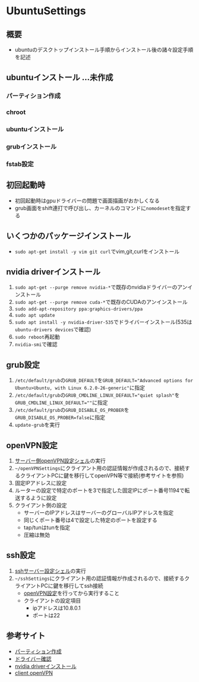 # UbuntuSettings

## 概要
- ubuntuのデスクトップインストール手順からインストール後の諸々設定手順を記述

## ubuntuインストール ...未作成

### パーティション作成

### chroot

### ubuntuインストール

### grubインストール

### fstab設定

## 初回起動時
- 初回起動時はgpuドライバーの問題で画面描画がおかしくなる
- grub画面をshift連打で呼び出し、カーネルのコマンドに`nomodeset`を指定する

## いくつかのパッケージインストール
- `sudo apt-get install -y vim git curl`でvim,git,curlをインストール

## nvidia driverインストール
1. `sudo apt-get --purge remove nvidia-*`で既存のnvidiaドライバーのアンインストール
2. `sudo apt-get --purge remove cuda-*`で既存のCUDAのアンインストール
3. `sudo add-apt-repository ppa:graphics-drivers/ppa`
4. `sudo apt update`
5. `sudo apt install -y nvidia-driver-535`でドライバーインストール(535は`ubuntu-drivers devices`で確認)
6. `sudo reboot`再起動
7. `nvidia-smi`で確認

## grub設定
1. `/etc/default/grub`の`GRUB_DEFAULT`を`GRUB_DEFAULT="Advanced options for Ubuntu>Ubuntu, with Linux 6.2.0-26-generic"`に指定
2. `/etc/default/grub`の`GRUB_CMDLINE_LINUX_DEFAULT="quiet splash"`を`GRUB_CMDLINE_LINUX_DEFAULT=""`に指定
3. `/etc/default/grub`の`GRUB_DISABLE_OS_PROBER`を`GRUB_DISABLE_OS_PROBER=false`に指定
4. `update-grub`を実行

## openVPN設定
1. [サーバー側openVPN設定シェル](/sh/openVPNSettings.sh)の実行
2. `~/openVPNSettings`にクライアント用の認証情報が作成されるので、接続するクライアントPCに鍵を移行してopenVPN等で接続(参考サイトを参照)
3. 固定IPアドレスに設定
4. ルーターの設定で特定のポートを3で指定した固定IPにポート番号1194で転送するように設定
5. クライアント側の設定
    - サーバーのIPアドレスはサーバーのグローバルIPアドレスを指定
    - 同じくポート番号は4で設定した特定のポートを設定する
    - tap/tunはtunを指定
    - 圧縮は無効

## ssh設定
1. [sshサーバー設定シェル](/sh/sshServerSettings.sh)の実行
2. `~/sshSettings`にクライアント用の認証情報が作成されるので、接続するクライアントPCに鍵を移行してssh接続
    - [openVPN設定](#openVPN設定)を行ってから実行すること
    - クライアントの設定項目
        - ipアドレスは10.8.0.1
        - ポートは22

## 参考サイト
- [パーティション作成](https://qiita.com/kakkie/items/8f960f2dc5eb6e591d9d)
- [ドライバー確認](https://qiita.com/aosho235/items/079b37a9485041b96ed0)
- [nvidia driverインストール](https://qiita.com/porizou1/items/74d8264d6381ee2941bd)
- [client openVPN](https://www.openvpn.jp/download/)

